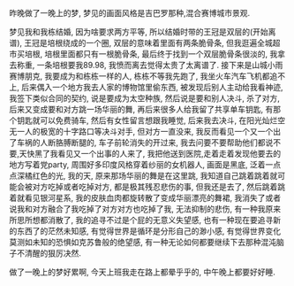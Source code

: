 昨晚做了一晚上的梦, 梦见的画面风格是吉巴罗那种,混合赛博城市景观.

梦见我和我栋结婚, 因为啥要求两方平等, 所以结婚时带的王冠是双层的(开始离谱), 王冠是培根绕成的一个圈, 双层的意味着里面有两条脆骨条, 但我逛遍全城超市买培根, 培根里面都只有一根脆骨条, 最后终于找到一个双层脆骨条很淡的, 我拿去称重, 一条培根要我89.98, 我愤而离去觉得太贵了太离谱了.
接下来是山城小雨赛博朋克, 我要成为和栋栋一样的人, 栋栋不等我先跑了, 我坐火车汽车飞机都追不上, 后来偶入一个地方我去人家的博物馆里偷东西, 被发现后别人主动给我看神迹, 我签下类似合同的契约, 说是要成为太空种族, 然后说是要和别人决斗, 杀了对方, 后来又变成要和对方跳一场华丽的舞, 再后来很多人给我留了共享单车钥匙, 有那个钥匙就可以免费骑车, 然后有女性留言想跟我睡觉, 后来我去决斗, 在阳光灿烂空无一人的极宽的十字路口等决斗对手, 但对方一直没来, 我反而看见一个又一个出了车祸的人断胳膊断腿的, 车子前轮消失的开过来, 我去问要不要帮助他们都说不要,天快黑了我看见又一个出事的人来了, 我把他送到医院,走着走着发现他要去的地方写着党party, 周围好多印度风格穿着纱丽的女机器人, 画面是黑底, 泛着一点点深橘红色的光, 我的天, 原来那场华丽的舞是在这里跳, 我知道自己跳着跳着就可能会被对方吃掉或者吃掉对方, 都是极其残忍悲伤的事, 但我还是去了, 然后跳着跳着就看见银河星系, 我的皮肤血肉都旋转散了变成华丽漂亮的舞裙, 我消失了或者说我和对方融合了我吃掉了对方对方也吃掉了我, 无法抑制的悲伤, 有一种我原来所思所想都消散了, 我的追寻不过是个屁的无意义失望感, 也有一种现在要追寻新的东西了的茫然未知感, 有觉得世界是循环是分形自己的渺小感, 有觉得世界变化莫测如未知的恐惧如克苏鲁般的绝望感, 有一种无论如何都要继续下去那种混沌脑子不清醒的狠厉决然.

做了一晚上的梦好累啊, 今天上班我走在路上都晕乎乎的, 中午晚上都要好好睡.

